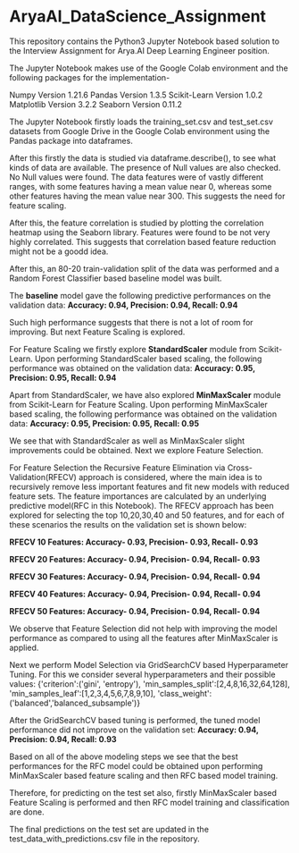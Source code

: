 # AryaAI_DataScience_Assignment
This repository contains the Python3 Jupyter Notebook based solution to the Interview Assignment for Arya.AI Deep Learning Engineer position.

The Jupyter Notebook makes use of the Google Colab environment and the following packages for the implementation-

Numpy Version 1.21.6
Pandas Version 1.3.5
Scikit-Learn Version 1.0.2
Matplotlib Version 3.2.2
Seaborn Version 0.11.2

The Jupyter Notebook firstly loads the training_set.csv and test_set.csv datasets from Google Drive in the Google Colab environment using the Pandas package into dataframes.

After this firstly the data is studied via dataframe.describe(), to see what kinds of data are available. The presence of Null values are also checked.
No Null values were found. The data features were of vastly different ranges, with some features having a mean value near 0, whereas some other features having the mean value near 300. This suggests the need for feature scaling.

After this, the feature correlation is studied by plotting the correlation heatmap using the Seaborn library. Features were found to be not very highly correlated.
This suggests that correlation based feature reduction might not be a goodd idea.

After this, an 80-20 train-validation split of the data was performed and a Random Forest Classifier based baseline model was built.

The **baseline** model gave the following predictive performances on the validation data:
**Accuracy: 0.94, Precision: 0.94, Recall: 0.94**

Such high performance suggests that there is not a lot of room for improving. But next Feature Scaling is explored.

For Feature Scaling we firstly explore **StandardScaler** module from Scikit-Learn. Upon performing StandardScaler based scaling, the following performance was obtained on the validation data:
**Accuracy: 0.95, Precision: 0.95, Recall: 0.94**

Apart from StandardScaler, we have also explored **MinMaxScaler** module from Scikit-Learn for Feature Scaling. Upon performing MinMaxScaler based scaling, the following performance was obtained on the validation data:
**Accuracy: 0.95, Precision: 0.95, Recall: 0.95**

We see that with StandardScaler as well as MinMaxScaler slight improvements could be obtained. Next we explore Feature Selection.

For Feature Selection the Recursive Feature Elimination via Cross-Validation(RFECV) approach is considered, where the main idea is to recursively remove less important features and fit new models with reduced feature sets. The feature importances are calculated by an underlying predictive model(RFC in this Notebook).
The RFECV approach has been explored for selecting the top 10,20,30,40 and 50 features, and for each of these scenarios the results on the validation set is shown below:

**RFECV 10 Features: Accuracy- 0.93, Precision- 0.93, Recall- 0.93**

**RFECV 20 Features: Accuracy- 0.94, Precision- 0.94, Recall- 0.93**

**RFECV 30 Features: Accuracy- 0.94, Precision- 0.94, Recall- 0.94**

**RFECV 40 Features: Accuracy- 0.94, Precision- 0.94, Recall- 0.94**

**RFECV 50 Features: Accuracy- 0.94, Precision- 0.94, Recall- 0.94**


We observe that Feature Selection did not help with improving the model performance as compared to using all the features after MinMaxScaler is applied.

Next we perform Model Selection via GridSearchCV based Hyperparameter Tuning. 
For this we consider several hyperparameters and their possible values: 
{'criterion':('gini', 'entropy'),
'min_samples_split':[2,4,8,16,32,64,128],
'min_samples_leaf':[1,2,3,4,5,6,7,8,9,10],
'class_weight':('balanced','balanced_subsample')}

After the GridSearchCV based tuning is performed, the tuned model performance did not improve on the validation set:
**Accuracy: 0.94, Precision: 0.94, Recall: 0.93**

Based on all of the above modeling steps we see that the best performances for the RFC model could be obtained upon performing MinMaxScaler based feature scaling and then RFC based model training.

Therefore, for predicting on the test set also, firstly MinMaxScaler based Feature Scaling is performed and then RFC model training and classification are done.

The final predictions on the test set are updated in the test_data_with_predictions.csv file in the repository.
